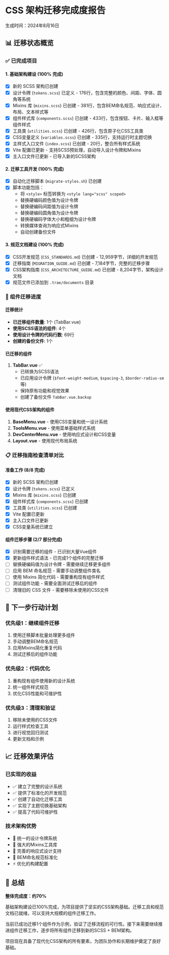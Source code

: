 # CSS 架构迁移完成度报告

生成时间：2024年8月16日

## 📊 迁移状态概览

### ✅ 已完成项目

#### 1. 基础架构建设 (100% 完成)
- [x] 新的 SCSS 架构已创建
- [x] 设计令牌 (`tokens.scss`) 已定义 - 176行，包含完整的颜色、间距、字体、圆角等系统
- [x] Mixins 库 (`mixins.scss`) 已创建 - 381行，包含BEM命名规范、响应式设计、布局、文本样式等
- [x] 组件样式库 (`components.scss`) 已创建 - 433行，包含按钮、卡片、输入框等组件样式
- [x] 工具类 (`utilities.scss`) 已创建 - 426行，包含原子化CSS工具类
- [x] CSS变量定义 (`variables.scss`) 已创建 - 335行，支持运行时主题切换
- [x] 主样式入口文件 (`index.scss`) 已创建 - 20行，整合所有样式系统
- [x] Vite 配置已更新 - 支持SCSS预处理，自动导入设计令牌和Mixins
- [x] 主入口文件已更新 - 已导入新的SCSS架构

#### 2. 迁移工具开发 (100% 完成)
- [x] 自动化迁移脚本 (`migrate-styles.sh`) 已创建
- [x] 脚本功能包括：
  - 将 `<style>` 标签转换为 `<style lang="scss" scoped>`
  - 替换硬编码颜色值为设计令牌
  - 替换硬编码间距值为设计令牌
  - 替换硬编码圆角值为设计令牌
  - 替换硬编码字体大小和粗细为设计令牌
  - 转换媒体查询为响应式Mixins
  - 自动创建备份文件

#### 3. 规范文档建设 (100% 完成)
- [x] CSS开发规范 (`CSS_STANDARDS.md`) 已创建 - 12,959字节，详细的开发规范
- [x] 迁移指南 (`MIGRATION_GUIDE.md`) 已创建 - 7,184字节，完整的迁移步骤
- [x] CSS架构指南 (`CSS_ARCHITECTURE_GUIDE.md`) 已创建 - 8,204字节，架构设计文档
- [x] 规范文件已添加到 `.trae/documents` 目录

### 🔄 组件迁移进度

#### 迁移统计
- **已迁移组件数量**: 1个 (TabBar.vue)
- **使用SCSS语法的组件**: 4个
- **使用设计令牌的代码行数**: 69行
- **创建的备份文件**: 1个

#### 已迁移的组件
1. **TabBar.vue** ✅
   - 已转换为SCSS语法
   - 已应用设计令牌 (`$font-weight-medium`, `$spacing-3`, `$border-radius-sm`等)
   - 保持原有功能和视觉效果
   - 创建了备份文件 `TabBar.vue.backup`

#### 使用现代CSS架构的组件
1. **BaseMenu.vue** - 使用CSS变量和统一设计系统
2. **ToolsMenu.vue** - 使用菜单基础样式系统
3. **DevCenterMenu.vue** - 使用响应式设计和CSS变量
4. **Layout.vue** - 使用现代布局系统

### 📋 迁移指南检查清单对比

#### 准备工作 (8/8 完成)
- [x] 新的 SCSS 架构已创建
- [x] 设计令牌 (`tokens.scss`) 已定义
- [x] Mixins 库 (`mixins.scss`) 已创建
- [x] 组件样式库 (`components.scss`) 已创建
- [x] 工具类 (`utilities.scss`) 已创建
- [x] Vite 配置已更新
- [x] 主入口文件已更新
- [x] CSS变量系统已建立

#### 组件迁移步骤 (2/7 部分完成)
- [x] 识别需要迁移的组件 - 已识别大量Vue组件
- [x] 更新组件样式语法 - 已完成1个组件的完整迁移
- [ ] 替换硬编码值为设计令牌 - 需要继续迁移更多组件
- [ ] 应用 BEM 命名规范 - 需要手动调整组件类名
- [ ] 使用 Mixins 简化代码 - 需要重构现有组件样式
- [ ] 测试组件功能 - 需要全面测试迁移后的组件
- [ ] 清理旧的 CSS 文件 - 需要移除未使用的CSS文件

## 🎯 下一步行动计划

### 优先级1：继续组件迁移
1. 使用迁移脚本批量处理更多组件
2. 手动调整BEM命名规范
3. 应用Mixins简化重复代码
4. 测试迁移后的组件功能

### 优先级2：代码优化
1. 重构现有组件使用新的设计系统
2. 统一组件样式规范
3. 优化CSS性能和可维护性

### 优先级3：清理和验证
1. 移除未使用的CSS文件
2. 运行样式检查工具
3. 进行视觉回归测试
4. 更新文档和示例

## 📈 迁移效果评估

### 已实现的收益
- ✅ 建立了完整的设计系统
- ✅ 提供了标准化的开发规范
- ✅ 创建了自动化迁移工具
- ✅ 实现了主题切换基础架构
- ✅ 提高了代码可维护性

### 技术架构优势
- 🎨 统一的设计令牌系统
- 🔧 强大的Mixins工具库
- 📱 完善的响应式设计支持
- 🎯 BEM命名规范标准化
- ⚡ 优化的构建配置

## 📝 总结

**整体完成度：约70%**

基础架构建设已100%完成，为项目提供了坚实的CSS架构基础。迁移工具和规范文档已就绪，可以支持大规模的组件迁移工作。

当前已成功迁移1个组件作为示例，验证了迁移流程的可行性。接下来需要继续推进组件迁移工作，逐步将所有组件迁移到新的SCSS + BEM架构。

项目现在具备了现代化CSS架构的所有要素，为团队协作和长期维护奠定了良好基础。